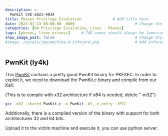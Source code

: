 ```yaml
---
description: >-
  Pwnkit CVE-2021-4034
title: Pkexec Privilege Escalation              # Add title here
date: 2023-01-23 08:00:00 -0600                           # Change the date to match completion date
categories: [04 Privilege Escalation, Linux - Pkexec]                     # Change Templates to Writeup
tags: [pkexec, linux privesc]     # TAG names should always be lowercase; replace template with writeup, and add relevant tags
show_image_post: false                                    # Change this to true
#image: /assets/img/machine-0-infocard.png                # Add infocard image here for post preview image
---
```

## PwnKit (ly4k)

This [PwnKit](https://github.com/ly4k/PwnKit) contains a pretty good PwnKit binary for PKEXEC. In order to exploit it, we need to download the PwnKit.c binary and compile from our Kali:

(This is to compile with x32 architecture if x64 is needed, delete "-m32")
```bash
gcc -m32 -shared PwnKit.c -o PwnKit -Wl,-e,entry -fPIC
```

Additionally, there is a compiled version of the binary with support for both architectures 32 and 64 bits.

Upload it to the victim machine and execute it, you can use python server.
